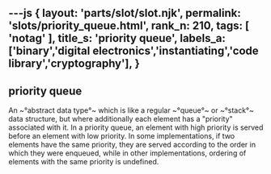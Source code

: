 ---js
{
  layout: 'parts/slot/slot.njk',
  permalink: 'slots/priority_queue.html',
  rank_n: 210,
  tags: [ 'notag' ],
  title_s: 'priority queue',
  labels_a: ['binary','digital electronics','instantiating','code library','cryptography'],
}
---
## priority queue

An ~°abstract data type°~ which is like a regular ~°queue°~ or ~°stack°~ data structure, but where additionally each element has a "priority" associated with it. In a priority queue, an element with high priority is served before an element with low priority. In some implementations, if two elements have the same priority, they are served according to the order in which they were enqueued, while in other implementations, ordering of elements with the same priority is undefined.
